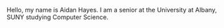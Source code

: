 Hello, my name is Aidan Hayes. I am a senior at the University at Albany, SUNY studying Computer Science.